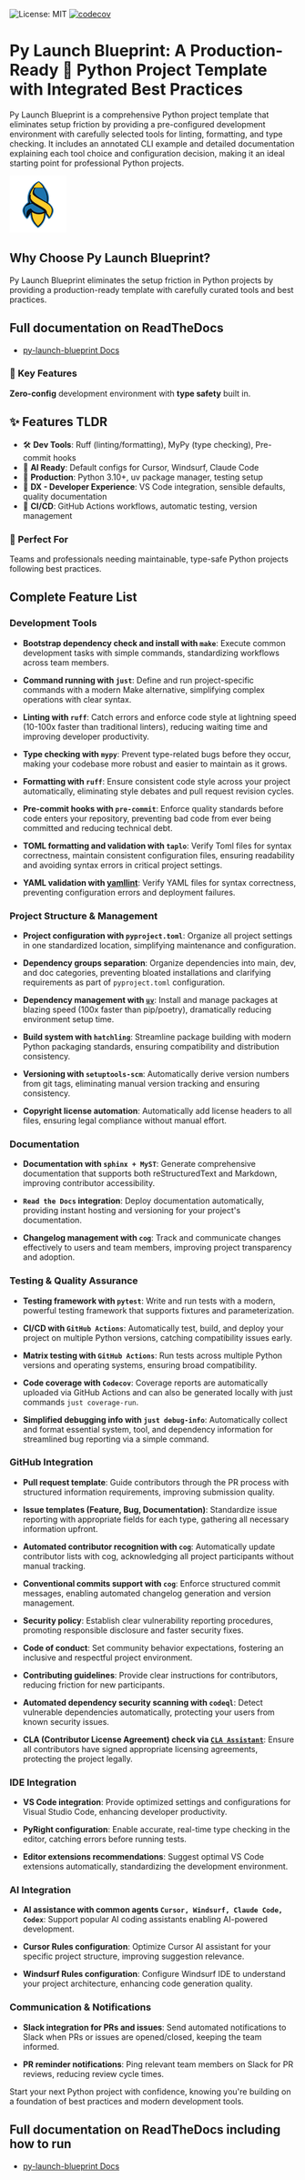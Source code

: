 ![License: MIT](https://img.shields.io/badge/License-MIT-yellow.svg)
[![codecov](https://codecov.io/gh/smorin/py-launch-blueprint/branch/main/graph/badge.svg)](https://codecov.io/gh/smorin/py-launch-blueprint)

# Py Launch Blueprint: A Production-Ready 🐍 Python Project Template with Integrated Best Practices
 Py Launch Blueprint is a comprehensive Python project template that eliminates setup friction by providing a pre-configured development environment with carefully selected tools for linting, formatting, and type checking. It includes an annotated CLI example and detailed documentation explaining each tool choice and configuration decision, making it an ideal starting point for professional Python projects.

![Py Launch Blueprint Logo](./assets/images/logos/py_launch_blueprint_logo_100x100.png)

## Why Choose Py Launch Blueprint?

Py Launch Blueprint eliminates the setup friction in Python projects by providing a production-ready template with carefully curated tools and best practices.

## Full documentation on ReadTheDocs
- [py-launch-blueprint Docs](https://py-launch-blueprint.readthedocs.io/en/latest/)

### 🚀 Key Features

**Zero-config** development environment with **type safety** built in.

## ✨ Features TLDR
- 🛠️ **Dev Tools**: Ruff (linting/formatting), MyPy (type checking), Pre-commit hooks
- 🧠 **AI Ready**: Default configs for Cursor, Windsurf, Claude Code
- 💪 **Production**: Python 3.10+, uv package manager, testing setup
- 🚀 **DX - Developer Experience**: VS Code integration, sensible defaults, quality documentation
- 🔄 **CI/CD**: GitHub Actions workflows, automatic testing, version management

### 🎯 Perfect For
Teams and professionals needing maintainable, type-safe Python projects following best practices.

## Complete Feature List

### Development Tools

- **Bootstrap dependency check and install with `make`**: Execute common development tasks with simple commands, standardizing workflows across team members.

- **Command running with `just`**: Define and run project-specific commands with a modern Make alternative, simplifying complex operations with clear syntax.

- **Linting with `ruff`**: Catch errors and enforce code style at lightning speed (10-100x faster than traditional linters), reducing waiting time and improving developer productivity.

- **Type checking with `mypy`**: Prevent type-related bugs before they occur, making your codebase more robust and easier to maintain as it grows.

- **Formatting with `ruff`**: Ensure consistent code style across your project automatically, eliminating style debates and pull request revision cycles.

- **Pre-commit hooks with `pre-commit`**: Enforce quality standards before code enters your repository, preventing bad code from ever being committed and reducing technical debt.

- **TOML formatting and validation with `taplo`**: Verify Toml files for syntax correctness, maintain consistent configuration files, ensuring readability and avoiding syntax errors in critical project settings.

- **YAML validation with [yamllint](docs/source/tools/yaml_lint.md)**: Verify YAML files for syntax correctness, preventing configuration errors and deployment failures.

### Project Structure & Management

- **Project configuration with `pyproject.toml`**: Organize all project settings in one standardized location, simplifying maintenance and configuration.

- **Dependency groups separation**: Organize dependencies into main, dev, and doc categories, preventing bloated installations and clarifying requirements as part of `pyproject.toml` configuration.

- **Dependency management with [`uv`](https://docs.astral.sh/uv/)**: Install and manage packages at blazing speed (100x faster than pip/poetry), dramatically reducing environment setup time.

- **Build system with `hatchling`**: Streamline package building with modern Python packaging standards, ensuring compatibility and distribution consistency.

- **Versioning with `setuptools-scm`**: Automatically derive version numbers from git tags, eliminating manual version tracking and ensuring consistency.

- **Copyright license automation**: Automatically add license headers to all files, ensuring legal compliance without manual effort.

### Documentation

- **Documentation with `sphinx + MyST`**: Generate comprehensive documentation that supports both reStructuredText and Markdown, improving contributor accessibility.

- **`Read the Docs` integration**: Deploy documentation automatically, providing instant hosting and versioning for your project's documentation.

- **Changelog management with `cog`**: Track and communicate changes effectively to users and team members, improving project transparency and adoption.

### Testing & Quality Assurance

- **Testing framework with `pytest`**: Write and run tests with a modern, powerful testing framework that supports fixtures and parameterization.

- **CI/CD with `GitHub Actions`**: Automatically test, build, and deploy your project on multiple Python versions, catching compatibility issues early.

- **Matrix testing with `GitHub Actions`**: Run tests across multiple Python versions and operating systems, ensuring broad compatibility.

- **Code coverage with `Codecov`**: Coverage reports are automatically uploaded via GitHub Actions and can also be generated locally with just commands `just coverage-run`.

- **Simplified debugging info with `just debug-info`**: Automatically collect and format essential system, tool, and dependency information for streamlined bug reporting via a simple command.

### GitHub Integration

- **Pull request template**: Guide contributors through the PR process with structured information requirements, improving submission quality.

- **Issue templates (Feature, Bug, Documentation)**: Standardize issue reporting with appropriate fields for each type, gathering all necessary information upfront.

- **Automated contributor recognition with `cog`**: Automatically update contributor lists with cog, acknowledging all project participants without manual tracking.

- **Conventional commits support with `cog`**: Enforce structured commit messages, enabling automated changelog generation and version management.

- **Security policy**: Establish clear vulnerability reporting procedures, promoting responsible disclosure and faster security fixes.

- **Code of conduct**: Set community behavior expectations, fostering an inclusive and respectful project environment.

- **Contributing guidelines**: Provide clear instructions for contributors, reducing friction for new participants.

- **Automated dependency security scanning with `codeql`**: Detect vulnerable dependencies automatically, protecting your users from known security issues.

- **CLA (Contributor License Agreement) check via [`CLA Assistant`](docs/source/tools/cla-assistant.md)**: Ensure all contributors have signed appropriate licensing agreements, protecting the project legally.

### IDE Integration

- **VS Code integration**: Provide optimized settings and configurations for Visual Studio Code, enhancing developer productivity.

- **PyRight configuration**: Enable accurate, real-time type checking in the editor, catching errors before running tests.

- **Editor extensions recommendations**: Suggest optimal VS Code extensions automatically, standardizing the development environment.

### AI Integration

- **AI assistance with common agents `Cursor, Windsurf, Claude Code, Codex`**: Support popular AI coding assistants enabling AI-powered development.

- **Cursor Rules configuration**: Optimize Cursor AI assistant for your specific project structure, improving suggestion relevance.

- **Windsurf Rules configuration**: Configure Windsurf IDE to understand your project architecture, enhancing code generation quality.

### Communication & Notifications

- **Slack integration for PRs and issues**: Send automated notifications to Slack when PRs or issues are opened/closed, keeping the team informed.

- **PR reminder notifications**: Ping relevant team members on Slack for PR reviews, reducing review cycle times.


Start your next Python project with confidence, knowing you're building on a foundation of best practices and modern development tools.

## Full documentation on ReadTheDocs including how to run
- [py-launch-blueprint Docs](https://py-launch-blueprint.readthedocs.io/en/latest/)
